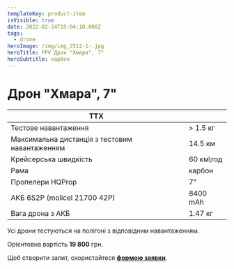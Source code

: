 ```yaml
---
templateKey: product-item
isVisible: true
date: 2022-02-24T15:04:10.000Z
tags:
  - drone
heroImage: /img/img_2512-1-.jpg
heroTitle: FPV Дрон "Хмара", 7"
heroSubtitle: карбон
---
```

# Дрон "Хмара", 7"

| ТТХ                                            |           |
| ---------------------------------------------- | --------- |
| Тестове навантаження                           | \> 1.5 кг |
| Максимальна дистанція з тестовим навантаженням | 14.5 км   |
| Крейсерська швидкість                          | 60 км\год |
| ﻿Рама                                          | карбон    |
| Пропелери HQProp                               | 7"        |
| АКБ 6S2P (molicel 21700 42P)                   | 8400 mAh  |
| Вага дрона з АКБ                               | 1.47 кг   |

Усі дрони тестуються на полігоні з відповідним навантаженням.

Орієнтовна вартість **19 800** грн.

Щоб створити запит, скористайтеся <a href="https://docs.google.com/forms/d/e/1FAIpQLSflTILqQ9CENT9xGsnn4Ke6l-D-2m2yaclV2jH2pzXmjGk51w/viewform" target="_blank" rel="noopener noreferrer">**формою заявки**</a>.